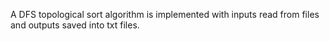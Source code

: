 A DFS topological sort algorithm is implemented with inputs read from files and outputs saved into txt files. 
